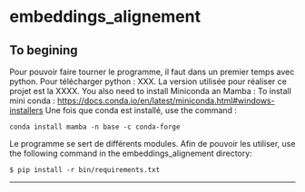 # embeddings_alignement

## To begining

Pour pouvoir faire tourner le programme, il faut dans un premier temps avec python. Pour télécharger python : XXX. La version utilisée pour réaliser ce projet est la XXXX.
You also need to install Miniconda an Mamba :
To install mini conda : https://docs.conda.io/en/latest/miniconda.html#windows-installers
Une fois que conda est installé, use the command :

``
conda install mamba -n base -c conda-forge
``


Le programme se sert de différents modules. Afin de pouvoir les utiliser, use the following command in the embeddings_alignement directory:

```
$ pip install -r bin/requirements.txt
```

***
